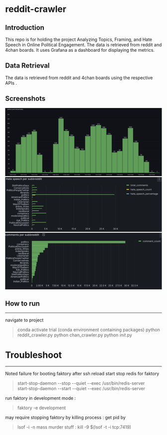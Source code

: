 # reddit-crawler

##  Introduction 
This repo is for holding the project Analyzing Topics, Framing, and Hate Speech in Online Political Engagement. 
The data is retrieved from reddit and 4chan boards. It uses Grafana as a dashboard for displaying the metrics. 
##  Data Retrieval
The data is retrieved from reddit and 4chan boards using the respective APIs .

## Screenshots 
![1](images\1.png)
![2](images\2.png)
![3](images\3.png)

## How to run 
---
navigate to project 
>conda activate trial (conda environment containing packages)
> python reddit_crawler.py
>python chan_crawler.py
>python _init_.py

# Troubleshoot 
___
Noted failure for booting faktory after ssh reload 
start stop redis for faktory 
> start-stop-daemon --stop --quiet --exec /usr/bin/redis-server <br>
> start-stop-daemon --start --quiet --exec /usr/bin/redis-server

run faktory in development mode :
> faktory -e development 

may require stopping faktory by killing process :
get pid by 
> lsof -i -n
mass murder stuff :
kill -9 $(lsof -t -i tcp:7419)